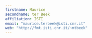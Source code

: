 ```yaml
---
firstname: Maurice
secondname: ter Beek
affiliation: ISTI
email: "maurice.terbeek@isti.cnr.it"
web: "http://fmt.isti.cnr.it/~mtbeek"
---
```

